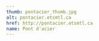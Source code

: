 ```yaml
---
thumb: pontacier_thumb.jpg
alt: pontacier.etsmtl.ca
href: http://pontacier.etsmtl.ca
name: Pont d'acier
---
```


